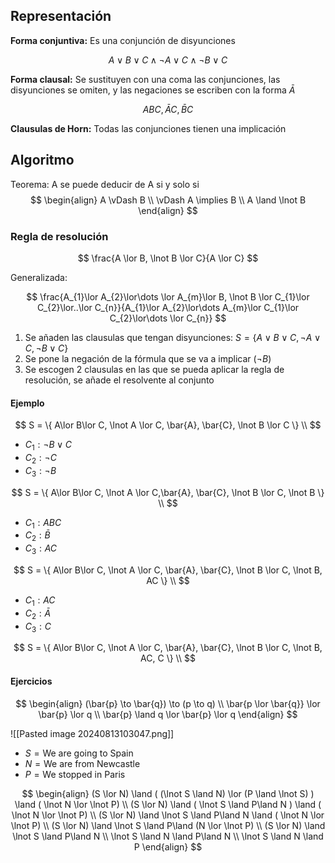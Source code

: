 
## Representación

**Forma conjuntiva:** Es una conjunción de disyunciones

$$
A \lor B \lor C \land \lnot A \lor C \land  \lnot B \lor C
$$

**Forma clausal:** Se sustituyen con una coma las conjunciones, las disyunciones se omiten, y las negaciones se escriben con la forma $\bar{A}$

$$
ABC, \bar{A}C,\bar{B}C
$$

**Clausulas de Horn:** Todas las conjunciones tienen una implicación

## Algoritmo

Teorema: A se puede deducir de A si y solo si 
$$
\begin{align}
A \vDash B \\
\vDash A \implies B \\
A \land \lnot B
\end{align} 
$$

### Regla de resolución

$$
\frac{A \lor B, \lnot B \lor C}{A \lor C}
$$

Generalizada:

$$
\frac{A_{1}\lor A_{2}\lor\dots \lor A_{m}\lor B, \lnot B \lor C_{1}\lor C_{2}\lor..\lor C_{n}}{A_{1}\lor A_{2}\lor\dots A_{m}\lor C_{1}\lor C_{2}\lor\dots \lor C_{n}}
$$

1. Se añaden las clausulas que tengan disyunciones: $S = \{ A\lor B\lor C, \lnot A \lor C, \lnot B \lor C \}$
2. Se pone la negación de la fórmula que se va a implicar $(\lnot B)$
3. Se escogen 2 clausulas en las que se pueda aplicar la regla de resolución, se añade el resolvente al conjunto


#### Ejemplo

$$
S = \{ A\lor B\lor C, \lnot A \lor C, \bar{A}, \bar{C}, \lnot B \lor C \} \\
$$

- $C_{1}: \lnot B \lor C$
- $C_{2}: \lnot C$
- $C_{3}: \lnot B$

$$
S = \{ A\lor B\lor C, \lnot A \lor C,\bar{A}, \bar{C}, \lnot B \lor C, \lnot B \} \\
$$

- $C_{1}: ABC$
- $C_{2}: \bar{B}$
- $C_{3}: AC$

$$
S = \{ A\lor B\lor C, \lnot A \lor C, \bar{A}, \bar{C}, \lnot B \lor C, \lnot B, AC \} \\
$$

- $C_{1}: AC$
- $C_{2}:\bar{A}$
- $C_{3}: C$

$$
S = \{ A\lor B\lor C, \lnot A \lor C, \bar{A}, \bar{C}, \lnot B \lor C, \lnot B, AC, C \} \\
$$



#### Ejercicios

$$
\begin{align}
(\bar{p} \to \bar{q}) \to (p \to q) \\
\bar{p \lor \bar{q}} \lor \bar{p} \lor q \\
\bar{p} \land q \lor \bar{p} \lor q
\end{align}
$$


![[Pasted image 20240813103047.png]]

- $S= \text{We are going to Spain}$
- $N = \text{We are from Newcastle}$
- $P = \text{We stopped in Paris}$

$$
\begin{align}
(S \lor N) \land ( (\lnot S \land N) \lor (P \land \lnot S) ) \land ( \lnot N \lor \lnot P)  \\
(S \lor N) \land ( \lnot S \land P\land N ) \land ( \lnot N \lor \lnot P) \\
(S \lor N) \land  \lnot S \land P\land N  \land ( \lnot N \lor \lnot P) \\
(S \lor N) \land  \lnot S \land P\land (N \lor \lnot P) \\
(S \lor N) \land  \lnot S \land P\land N \\
\lnot S \land N \land P\land N \\
\lnot S \land N \land P
\end{align}
$$

